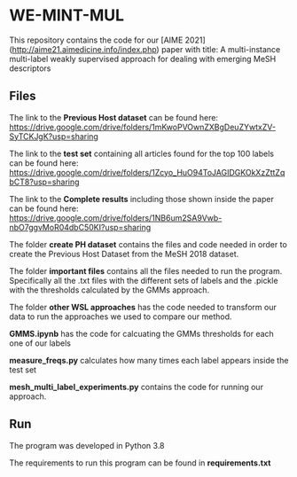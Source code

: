 # WE-MINT-MUL

This repository contains the code for our [AIME 2021] (http://aime21.aimedicine.info/index.php) paper with title: A multi-instance multi-label weakly supervised approach for dealing with emerging MeSH descriptors


## Files
The link to the **Previous Host dataset** can be found here: https://drive.google.com/drive/folders/1mKwoPVOwnZXBgDeuZYwtxZV-SyTCKJgK?usp=sharing

The link to the **test set** containing all articles found for the top 100 labels can be found here: https://drive.google.com/drive/folders/1Zcyo_HuO94ToJAGIDGKOkXzZttZqbCT8?usp=sharing

The link to the **Complete results** including those shown inside the paper can be found here: https://drive.google.com/drive/folders/1NB6um2SA9Vwb-nbO7ggvMoR04dbC50KI?usp=sharing

The folder **create PH dataset** contains the files and code needed in order to create the Previous Host Dataset from the MeSH 2018 dataset.

The folder **important files** contains all the files needed to run the program. Specifically all the .txt files with the different sets of labels and the .pickle with the thresholds calculated by the GMMs approach.

The folder **other WSL approaches** has the code needed to transform our data to run the approaches we used to compare our method.

**GMMS.ipynb** has the code for calcuating the GMMs thresholds for each one of our labels

**measure_freqs.py** calculates how many times each label appears inside the test set

**mesh_multi_label_experiments.py** contains the code for running our approach.

## Run

The program was developed in Python 3.8

The requirements to run this program can be found in **requirements.txt**



